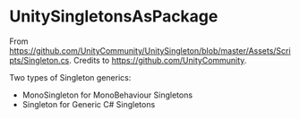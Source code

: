 # UnitySingletonsAsPackage
 
From https://github.com/UnityCommunity/UnitySingleton/blob/master/Assets/Scripts/Singleton.cs. 
Credits to https://github.com/UnityCommunity.

Two types of Singleton generics:
* MonoSingleton for MonoBehaviour Singletons
* Singleton for Generic C# Singletons

